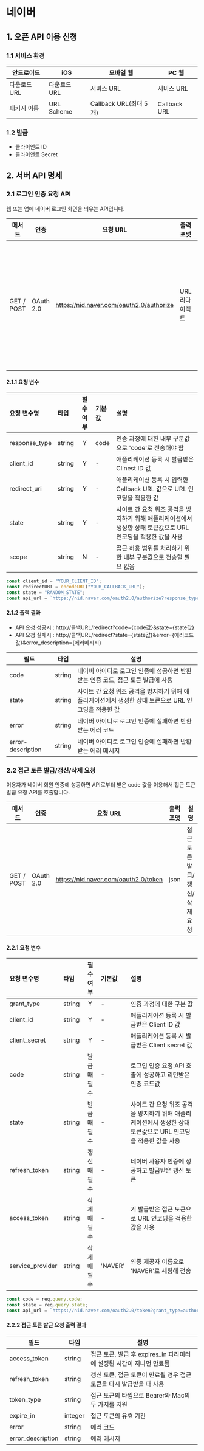 # 네이버

## 1. 오픈 API 이용 신청

### 1.1 서비스 환경

| 안드로이드   | iOS          | 모바일 웹              | PC 웹        |
| ------------ | ------------ | ---------------------- | ------------ |
| 다운로드 URL | 다운로드 URL | 서비스 URL             | 서비스 URL   |
| 패키지 이름  | URL Scheme   | Callback URL(최대 5개) | Callback URL |

### 1.2 발급

- 클라이언트 ID
- 클라이언트 Secret

## 2. 서버 API 명세

### 2.1 로그인 인증 요청 API

웹 또는 앱에 네이버 로그인 화면을 띄우는 API입니다.

| 메서드     | 인증      | 요청 URL                                 | 출력 포맷      | 설명                             |
| ---------- | --------- | ---------------------------------------- | -------------- | -------------------------------- |
| GET / POST | OAuth 2.0 | https://nid.naver.com/oauth2.0/authorize | URL 리다이렉트 | 네이버 아이디로 로그인 인증 요청 |

#### 2.1.1 요청 변수

| 요청 변수명   | 타입   | 필수 여부 | 기본값 | 설명                                                                                                           |
| :------------ | :----- | :-------: | :----- | :------------------------------------------------------------------------------------------------------------- |
| response_type | string |     Y     | code   | 인증 과정에 대한 내부 구분값으로 'code'로 전송해야 함                                                          |
| client_id     | string |     Y     | -      | 애플리케이션 등록 시 발급받은 Clinest ID 값                                                                    |
| redirect_uri  | string |     Y     | -      | 애플리케이션 등록 시 입력한 Callback URL 값으로 URL 인코딩을 적용한 값                                         |
| state         | string |     Y     | -      | 사이트 간 요청 위조 공격을 방지하기 위해 애플리케이션에서 생성한 상태 토큰값으로 URL 인코딩을 적용한 값을 사용 |
| scope         | string |     N     | -      | 접근 허용 범위를 처리하기 위한 내부 구분값으로 전송할 필요 없음                                                |

```javascript
const client_id = "YOUR_CLIENT_ID";
const redirectURI = encodeURI("YOUR_CALLBACK_URL");
const state = "RANDOM_STATE";
const api_url = `https://nid.naver.com/oauth2.0/authorize?response_type=code&client_id=${client_id}&redirect_uri=${redirectURI}&state=${state}`;
```

#### 2.1.2 출력 결과

- API 요청 성공시 : http://콜백URL/redirect?code={code값}&state={state값}
- API 요청 실패시 : http://콜백URL/redirect?state={state값}&error={에러코드값}&error_description={에러메시지}

| 필드              | 타입   | 설명                                                                                                  |
| ----------------- | ------ | ----------------------------------------------------------------------------------------------------- |
| code              | string | 네이버 아이디로 로그인 인증에 성공하면 반환받는 인증 코드, 접근 토큰 발급에 사용                      |
| state             | string | 사이트 간 요청 위조 공격을 방지하기 위해 애플리케이션에서 생성한 상태 토큰으로 URL 인코딩을 적용한 값 |
| error             | string | 네이버 아이디로 로그인 인증에 실패하면 반환받는 에러 코드                                             |
| error-description | string | 네이버 아이디로 로그인 인증에 실패하면 반환받는 에러 메시지                                           |

### 2.2 접근 토큰 발급/갱신/삭제 요청

이용자가 네이버 회원 인증에 성공하면 API로부터 받은 code 값을 이용해서 접근 토큰 발급 요청 API를 호출합니다.

| 메서드     | 인증      | 요청 URL                             | 출력 포맷 | 설명                          |
| ---------- | --------- | ------------------------------------ | --------- | ----------------------------- |
| GET / POST | OAuth 2.0 | https://nid.naver.com/oauth2.0/token | json      | 접근 토큰 발급/갱신/삭제 요청 |

#### 2.2.1 요청 변수

| 요청 변수명      | 타입   |  필수 여부   | 기본값  | 설명                                                                                                           |
| :--------------- | :----- | :----------: | :------ | :------------------------------------------------------------------------------------------------------------- |
| grant_type       | string |      Y       | -       | 인증 과정에 대한 구분 값                                                                                       |
| client_id        | string |      Y       | -       | 애플리케이션 등록 시 발급받은 Client ID 값                                                                     |
| client_secret    | string |      Y       | -       | 애플리케이션 등록 시 발급받은 Client secret 값                                                                 |
| code             | string | 발급 때 필수 | -       | 로그인 인증 요청 API 호출에 성공하고 리턴받은 인증 코드값                                                      |
| state            | string | 발급 때 필수 | -       | 사이트 간 요청 위조 공격을 방지하기 위해 애플리케이션에서 생성한 상태 토큰값으로 URL 인코딩을 적용한 값을 사용 |
| refresh_token    | string | 갱신 때 필수 | -       | 네이버 사용자 인증에 성공하고 발급받은 갱신 토큰                                                               |
| access_token     | string | 삭제 때 필수 | -       | 기 발급받은 접근 토큰으로 URL 인코딩을 적용한 값을 사용                                                        |
| service_provider | string | 삭제 때 필수 | 'NAVER' | 인증 제공자 이름으로 'NAVER'로 세팅해 전송                                                                     |

```javascript
const code = req.query.code;
const state = req.query.state;
const api_url = `https://nid.naver.com/oauth2.0/token?grant_type=authorization_code&client_id=${client_id}&client_secret=${client_secret}&redirect_uri${redirectURI}&code=${code}&state=${state}`;
```

#### 2.2.2 접근 토큰 발근 요청 출력 결과

| 필드              | 타입    | 설명                                                                 |
| ----------------- | ------- | -------------------------------------------------------------------- |
| access_token      | string  | 접근 토큰, 발급 후 expires_in 파라미터에 설정된 시간이 지나면 만료됨 |
| refresh_token     | string  | 갱신 토큰, 접근 토큰이 만료될 경우 접근 토큰을 다시 발급받을 때 사용 |
| token_type        | string  | 접근 토큰의 타입으로 Bearer와 Mac의 두 가지를 지원                   |
| expire_in         | integer | 접근 토큰의 유효 기간                                                |
| error             | string  | 에러 코드                                                            |
| error_description | string  | 에러 메시지                                                          |
